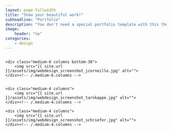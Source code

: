 ```yaml
---
layout: page-fullwidth
title: "Show your beautiful work!"
subheadline: "Portfolio"
description: "You don't need a special portfolio template with this theme. Just check out the great possibilities of the foundation grid and experiment with it."
image:
    header: "no"
categories:
    - design
---
```


<div class="row">
    <div class="medium-6 columns bottom-30">
        <img src="{{ site.url }}/assets/img/webdesign_screenshot_nixdorf.jpg" alt="">
    </div><!-- /.medium-6.columns -->

    <div class="medium-6 columns bottom-30">
        <img src="{{ site.url }}/assets/img/webdesign_screenshot_jcorneille.jpg" alt="">
    </div><!-- /.medium-6.columns -->
</div><!-- /.row -->


<div class="row top-30">
    <div class="medium-4 columns">
        <img src="{{ site.url }}/assets/img/webdesign_screenshot_stilwandel.jpg" alt="">
    </div><!-- /.medium-4.columns -->

    <div class="medium-4 columns">
        <img src="{{ site.url }}/assets/img/webdesign_screenshot_tarnkappe.jpg" alt="">
    </div><!-- /.medium-4.columns -->

    <div class="medium-4 columns">
        <img src="{{ site.url }}/assets/img/webdesign_screenshot_schriefer.jpg" alt="">
    </div><!-- /.medium-4.columns -->
</div><!-- /.row -->

